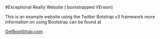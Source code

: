 #Exceptional Realty Website ( bootstrapped VErsion)

This is an example website using the Twitter Botstrap v3 framework
more information on using Bootstrap can be found at 

[GetBootStrap.com](http://getbootstrap.com)
